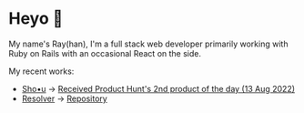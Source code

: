 # Heyo 👋

My name's Ray(han), I'm a full stack web developer primarily working with Ruby on Rails with an occasional React on the side.

My recent works:
- [Sho•u](https://sho-u.com) -> [Received Product Hunt's 2nd product of the day (13 Aug 2022)](https://www.producthunt.com/posts/sho-u)
- [Resolver](https://resolver.site) -> [Repository](https://github.com/rayhanw/resolver)
